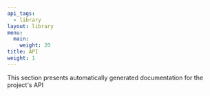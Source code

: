 ```yaml
---
api_tags:
  - library
layout: library
menu:
  main:
    weight: 20
title: API
weight: 1
---
```



This section presents automatically generated documentation for the project's API
